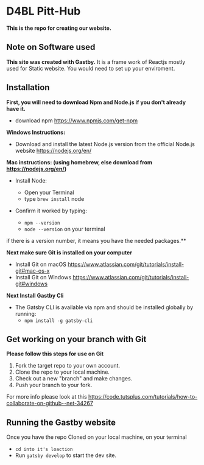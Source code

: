 # D4BL Pitt-Hub

**This is the repo for creating our website.**

## Note on Software used
**This site was created with Gastby.**
It is a frame work of Reactjs mostly used for Static website.
You would need to set up your enviroment.

## Installation

**First, you will need to download Npm and Node.js if you don't already have it.**
- download npm https://www.npmjs.com/get-npm

**Windows Instructions:**
- Download and install the latest Node.js version from the official Node.js website https://nodejs.org/en/

**Mac instructions: (using homebrew, else download from https://nodejs.org/en/)**
- Install Node:
    - Open your Terminal
    - type `brew install` node
    
- Confirm it worked by typing: 
    - `npm --version`
    - `node --version` on your terminal
    
if there is a version number, it means you have the needed packages.**

**Next make sure Git is installed on your computer**
- Install Git on macOS https://www.atlassian.com/git/tutorials/install-git#mac-os-x
- Install Git on Windows https://www.atlassian.com/git/tutorials/install-git#windows

**Next Install Gastby Cli**
- The Gatsby CLI is available via npm and should be installed globally by running:
    - `npm install -g gatsby-cli` 

## Get working on your branch with Git
**Please follow this steps for use on Git**
1. Fork the target repo to your own account.
2. Clone the repo to your local machine.
3. Check out a new "branch" and make changes.
4. Push your branch to your fork.

For more info please look at this https://code.tutsplus.com/tutorials/how-to-collaborate-on-github--net-34267

## Running the Gastby website 
Once you have the repo Cloned on your local machine, on your terminal
- `cd into it's loaction`
- Run `gatsby develop` to start the dev site.
